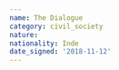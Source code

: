 ```yaml
---
name: The Dialogue
category: civil_society
nature: 
nationality: Inde
date_signed: '2018-11-12'
---
```

    